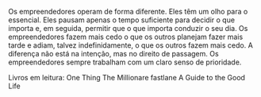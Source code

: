 Os empreendedores operam de forma diferente. Eles têm um olho para o essencial. 
Eles pausam apenas o tempo suficiente para decidir o que importa e, em seguida, permitir que o que importa
conduzir o seu dia. 
Os empreendedores fazem mais cedo o que os outros planejam fazer mais tarde e adiam, talvez indefinidamente, o que os outros fazem mais cedo. A diferença não está na intenção, mas no direito de passagem. Os empreendedores sempre trabalham com um claro senso de prioridade.

Livros em leitura:
One Thing
The Millionare fastlane
A Guide to the Good Life
